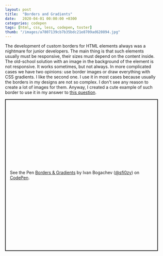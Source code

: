 ```yaml
---
layout: post
title:  "Borders and Gradients"
date:   2020-04-01 00:00:00 +0300
categories: codepen
tags: [html, css, less, codepen, toster]
thumb: "/images/a7807139cb7b35bdc21e8709ad620894.jpg"
---
```


The development of custom borders for HTML elements always was a nightmare for junior developers. The main thing is that such elements usually must be responsive, their sizes must depend on the content inside. The old-school solution with an image in the background of the element is not responsive. It works sometimes, but not always. In more complicated cases we have two opinions: use border images or draw everything with CSS gradients. I like the second one. I use it in most cases because usually the borders in my designs are not so complex. I don't see any reason to create a lot of images for them. Anyway, I created a cute example of such border to use it in my answer to <a href='https://qna.habr.com/q/741653'>this question</a>.


<p class='codepen' data-height='500' data-theme-id='light' data-default-tab='result' data-user='sfi0zy' data-slug-hash='mdJowdy' style='height: 500px; box-sizing: border-box; display: flex; align-items: center; justify-content: center; border: 2px solid; margin: 1em 0; padding: 1em;' data-pen-title='Borders &amp;amp; Gradients'>
  <span>See the Pen <a href='https://codepen.io/sfi0zy/pen/mdJowdy'>
  Borders &amp; Gradients</a> by Ivan Bogachev (<a href='https://codepen.io/sfi0zy'>@sfi0zy</a>)
  on <a href='https://codepen.io'>CodePen</a>.</span>
</p>
<script async src='https://static.codepen.io/assets/embed/ei.js'></script>

